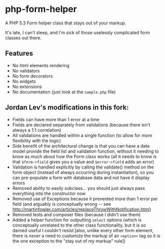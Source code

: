 # php-form-helper

A PHP 5.3 Form helper class that stays out of your markup.

It's late, I can't sleep, and I'm sick of those
uselessly complicated form classes out there.

## Features

- No html elements rendering
- No validators
- No form decorators
- No widgets
- No extensions
- No documentation (just look at the `sample.php` file)

## Jordan Lev's modifications in this fork:
- Fields can have more than 1 error at a time
- Fields are declared separately from validations (because there isn't always a 1:1 correlation)
- All validations are handled within a single function (to allow for more flexibility with the logic)
- Side benefit of the architectural change is that you can have a data model provide the field list and validation function, without it needing to know as much about how the Form class works (all it needs to know is that `$form->field` gives you a value and `$error->field` adds an error)
- Validation is handled explicitly by calling the validate() method on the form object (instead of always occurring during instantiation), so you can pre-populate a form with database data and not have it display errors
- Removed ability to easily subclass... you should just always pass everything into the constructor now
- Removed use of Exceptions because it prevented more than 1 error per field (and arguably is conceptually wrong -- see http://martinfowler.com/articles/replaceThrowWithNotification.html)
- Removed tests and composer files (because I didn't use them)
- Added a helper function for outputting `select` options (which is conceptually unrelated to the other class functionality, but it is so darned useful I couldn't resist [also, unlike every other form element, there is *never* a need to customize the markup of an `<option>` tag so it is the one exception to the "stay out of my markup" rule])
